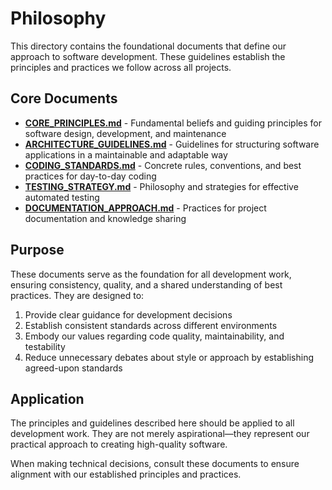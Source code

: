 # Philosophy

This directory contains the foundational documents that define our approach to software development. These guidelines establish the principles and practices we follow across all projects.

## Core Documents

- **[CORE_PRINCIPLES.md](CORE_PRINCIPLES.md)** - Fundamental beliefs and guiding principles for software design, development, and maintenance
- **[ARCHITECTURE_GUIDELINES.md](ARCHITECTURE_GUIDELINES.md)** - Guidelines for structuring software applications in a maintainable and adaptable way
- **[CODING_STANDARDS.md](CODING_STANDARDS.md)** - Concrete rules, conventions, and best practices for day-to-day coding
- **[TESTING_STRATEGY.md](TESTING_STRATEGY.md)** - Philosophy and strategies for effective automated testing
- **[DOCUMENTATION_APPROACH.md](DOCUMENTATION_APPROACH.md)** - Practices for project documentation and knowledge sharing

## Purpose

These documents serve as the foundation for all development work, ensuring consistency, quality, and a shared understanding of best practices. They are designed to:

1. Provide clear guidance for development decisions
2. Establish consistent standards across different environments
3. Embody our values regarding code quality, maintainability, and testability
4. Reduce unnecessary debates about style or approach by establishing agreed-upon standards

## Application

The principles and guidelines described here should be applied to all development work. They are not merely aspirational—they represent our practical approach to creating high-quality software.

When making technical decisions, consult these documents to ensure alignment with our established principles and practices.
